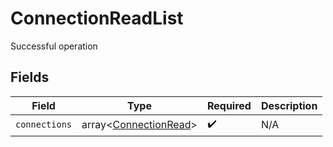 # ConnectionReadList

Successful operation


## Fields

| Field                                                          | Type                                                           | Required                                                       | Description                                                    |
| -------------------------------------------------------------- | -------------------------------------------------------------- | -------------------------------------------------------------- | -------------------------------------------------------------- |
| `connections`                                                  | array<[ConnectionRead](../../models/shared/ConnectionRead.md)> | :heavy_check_mark:                                             | N/A                                                            |